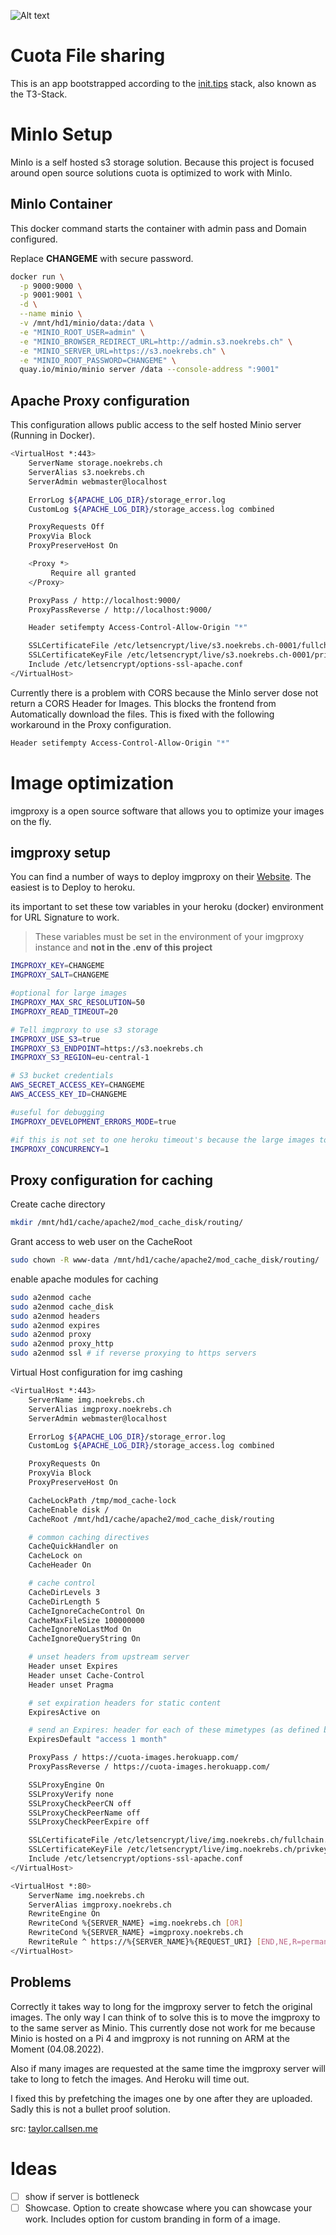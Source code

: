 ![Alt text](public/assets/images/banner.png "Quota")

# Cuota File sharing

This is an app bootstrapped according to the [init.tips](https://init.tips) stack, also known as the T3-Stack.

# MinIo Setup

MinIo is a self hosted s3 storage solution. Because this project is focused around open source solutions cuota is optimized to work with MinIo.

## MinIo Container

This docker command starts the container with admin pass and Domain configured.

Replace **CHANGEME** with secure password.

```bash
docker run \
  -p 9000:9000 \
  -p 9001:9001 \
  -d \
  --name minio \
  -v /mnt/hd1/minio/data:/data \
  -e "MINIO_ROOT_USER=admin" \
  -e "MINIO_BROWSER_REDIRECT_URL=http://admin.s3.noekrebs.ch" \
  -e "MINIO_SERVER_URL=https://s3.noekrebs.ch" \
  -e "MINIO_ROOT_PASSWORD=CHANGEME" \
  quay.io/minio/minio server /data --console-address ":9001"
```

## Apache Proxy configuration

This configuration allows public access to the self hosted Minio server (Running in Docker).

```bash
<VirtualHost *:443>
    ServerName storage.noekrebs.ch
    ServerAlias s3.noekrebs.ch
    ServerAdmin webmaster@localhost

    ErrorLog ${APACHE_LOG_DIR}/storage_error.log
    CustomLog ${APACHE_LOG_DIR}/storage_access.log combined

    ProxyRequests Off
    ProxyVia Block
    ProxyPreserveHost On

    <Proxy *>
         Require all granted
    </Proxy>

    ProxyPass / http://localhost:9000/
    ProxyPassReverse / http://localhost:9000/

    Header setifempty Access-Control-Allow-Origin "*"

    SSLCertificateFile /etc/letsencrypt/live/s3.noekrebs.ch-0001/fullchain.pem
    SSLCertificateKeyFile /etc/letsencrypt/live/s3.noekrebs.ch-0001/privkey.pem
    Include /etc/letsencrypt/options-ssl-apache.conf
</VirtualHost>
```

Currently there is a problem with CORS because the MinIo server dose not return a CORS Header for Images. This blocks the frontend from Automatically download the files. This is fixed with the following workaround in the Proxy configuration.

```bash
Header setifempty Access-Control-Allow-Origin "*"
```

# Image optimization

imgproxy is a open source software that allows you to optimize your images on the fly.

## imgproxy setup

You can find a number of ways to deploy imgproxy on their [Website](https://imgproxy.net/). The easiest is to Deploy to heroku.

its important to set these tow variables in your heroku (docker) environment for URL Signature to work.

> These variables must be set in the environment of your imgproxy instance and **not in the .env of this project**

```bash
IMGPROXY_KEY=CHANGEME
IMGPROXY_SALT=CHANGEME

#optional for large images
IMGPROXY_MAX_SRC_RESOLUTION=50
IMGPROXY_READ_TIMEOUT=20

# Tell imgproxy to use s3 storage
IMGPROXY_USE_S3=true
IMGPROXY_S3_ENDPOINT=https://s3.noekrebs.ch
IMGPROXY_S3_REGION=eu-central-1

# S3 bucket credentials
AWS_SECRET_ACCESS_KEY=CHANGEME
AWS_ACCESS_KEY_ID=CHANGEME

#useful for debugging
IMGPROXY_DEVELOPMENT_ERRORS_MODE=true

#if this is not set to one heroku timeout's because the large images took to long to fetch simultaneously
IMGPROXY_CONCURRENCY=1
```

## Proxy configuration for caching

Create cache directory

```bash
mkdir /mnt/hd1/cache/apache2/mod_cache_disk/routing/
```

Grant access to web user on the CacheRoot

```bash
sudo chown -R www-data /mnt/hd1/cache/apache2/mod_cache_disk/routing/
```

enable apache modules for caching

```bash
sudo a2enmod cache
sudo a2enmod cache_disk
sudo a2enmod headers
sudo a2enmod expires
sudo a2enmod proxy
sudo a2enmod proxy_http
sudo a2enmod ssl # if reverse proxying to https servers
```

Virtual Host configuration for img cashing

```bash                                                               /etc/apache2/sites-available/ch.noekrebs.imgporoxy.conf *
<VirtualHost *:443>
    ServerName img.noekrebs.ch
    ServerAlias imgproxy.noekrebs.ch
    ServerAdmin webmaster@localhost

    ErrorLog ${APACHE_LOG_DIR}/storage_error.log
    CustomLog ${APACHE_LOG_DIR}/storage_access.log combined

    ProxyRequests On
    ProxyVia Block
    ProxyPreserveHost On

    CacheLockPath /tmp/mod_cache-lock
    CacheEnable disk /
    CacheRoot /mnt/hd1/cache/apache2/mod_cache_disk/routing

    # common caching directives
    CacheQuickHandler on
    CacheLock on
    CacheHeader On

    # cache control
    CacheDirLevels 3
    CacheDirLength 5
    CacheIgnoreCacheControl On
    CacheMaxFileSize 100000000
    CacheIgnoreNoLastMod On
    CacheIgnoreQueryString On

    # unset headers from upstream server
    Header unset Expires
    Header unset Cache-Control
    Header unset Pragma

    # set expiration headers for static content
    ExpiresActive on

    # send an Expires: header for each of these mimetypes (as defined by server)
    ExpiresDefault "access 1 month"

    ProxyPass / https://cuota-images.herokuapp.com/
    ProxyPassReverse / https://cuota-images.herokuapp.com/

    SSLProxyEngine On
    SSLProxyVerify none
    SSLProxyCheckPeerCN off
    SSLProxyCheckPeerName off
    SSLProxyCheckPeerExpire off

    SSLCertificateFile /etc/letsencrypt/live/img.noekrebs.ch/fullchain.pem
    SSLCertificateKeyFile /etc/letsencrypt/live/img.noekrebs.ch/privkey.pem
    Include /etc/letsencrypt/options-ssl-apache.conf
</VirtualHost>

<VirtualHost *:80>
    ServerName img.noekrebs.ch
    ServerAlias imgproxy.noekrebs.ch
    RewriteEngine On
    RewriteCond %{SERVER_NAME} =img.noekrebs.ch [OR]
    RewriteCond %{SERVER_NAME} =imgproxy.noekrebs.ch
    RewriteRule ^ https://%{SERVER_NAME}%{REQUEST_URI} [END,NE,R=permanent]
</VirtualHost>
```

## Problems

Correctly it takes way to long for the imgproxy server to fetch the original images. The only way I can think of to solve this is to move the imgproxy to to the same server as Minio. This currently dose not work for me because Minio is hosted on a Pi 4 and imgproxy is not running on ARM at the Moment (04.08.2022).

Also if many images are requested at the same time the imgproxy server will take to long to fetch the images. And Heroku will time out.

I fixed this by prefetching the images one by one after they are uploaded. Sadly this is not a bullet proof solution.

src: [taylor.callsen.me](https://taylor.callsen.me/creating-a-caching-proxy-server-with-apache/)

# Ideas

- [ ] show if server is bottleneck
- [ ] Showcase. Option to create showcase where you can showcase your work. Includes option for custom branding in form of a image.
